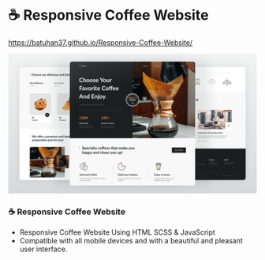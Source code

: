   # ☕ Responsive Coffee Website
  https://batuhan37.github.io/Responsive-Coffee-Website/

<p align="center">
  <a href="https://batuhan37.github.io/Responsive-Coffee-Website/">
  <img src="./assets/img/c.jpg" width="800px" title="hover text">
  </a>
</p>


### ☕ Responsive Coffee Website
- Responsive Coffee Website Using HTML SCSS & JavaScript
- Compatible with all mobile devices and with a beautiful and pleasant user interface.



